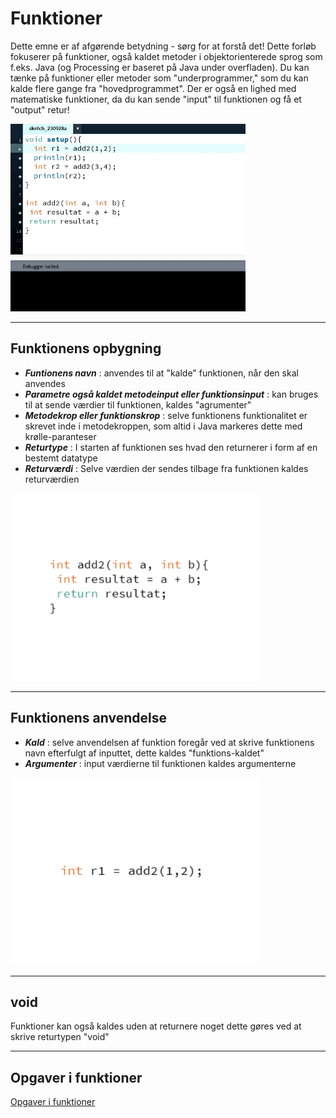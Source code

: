 # Funktioner


Dette emne er af afgørende betydning - sørg for at forstå det! Dette forløb fokuserer på funktioner, også kaldet metoder i objektorienterede sprog som f.eks. Java (og Processing er baseret på Java under overfladen). Du kan tænke på funktioner eller metoder som "underprogrammer," som du kan kalde flere gange fra "hovedprogrammet". Der er også en lighed med matematiske funktioner, da du kan sende "input" til funktionen og få et "output" retur!

<img src="fungif.gif" height="300">

-------------------------------------------------------------------------


## Funktionens opbygning


- ***Funtionens navn*** : anvendes til at "kalde" funktionen, når den skal anvendes
- ***Parametre også kaldet metodeinput eller funktionsinput*** : kan bruges til at sende værdier til funktionen, kaldes "agrumenter"
- ***Metodekrop eller funktionskrop*** : selve funktionens funktionalitet er skrevet inde i metodekroppen, som altid i Java markeres dette med krølle-paranteser
- ***Returtype*** : I starten af funktionen ses hvad den returnerer i form af en bestemt datatype 
- ***Returværdi*** : Selve værdien der sendes tilbage fra funktionen kaldes returværdien

<img src="funtermer.gif" height="300">

-------------------------------------------------------------------------



## Funktionens anvendelse


- ***Kald*** : selve anvendelsen af funktion foregår ved at skrive funktionens navn efterfulgt af inputtet, dette kaldes "funktions-kaldet"
- ***Argumenter*** :  input værdierne til funktionen kaldes argumenterne

<img src="funkald.gif" height="300">

-------------------------------------------------------------------------



## void 


Funktioner kan også kaldes uden at returnere noget dette gøres ved at skrive returtypen "void"

-------------------------------------------------------------------------



## Opgaver i funktioner

[Opgaver i funktioner](Opgaver1.md)